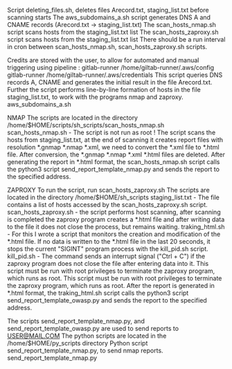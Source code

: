 
Script deleting_files.sh, deletes files Arecord.txt, staging_list.txt before scanning starts
The aws_subdomains_a.sh script generates DNS A and CNAME records (Arecord.txt -> staging_list.txt)
The scan_hosts_nmap.sh script scans hosts from the staging_list.txt list
The scan_hosts_zaproxy.sh script scans hosts from the staging_list.txt list
There should be a run interval in cron between scan_hosts_nmap.sh, scan_hosts_zaproxy.sh scripts.


Credits are stored with the user, to allow for automated and manual triggering using pipeline :
gitlab-runner /home/giltab-runner/.aws/config
gitlab-runner /home/giltab-runner/.aws/credentials
This script queries DNS records A, CNAME and generates the initial result in the file Arecord.txt.
Further the script performs line-by-line formation of hosts in the file staging_list.txt, to work with the programs nmap and zaproxy.
aws_subdomains_a.sh


NMAP
The scripts are located in the directory /home/$HOME/scripts/sh_scripts/scan_hosts_nmap.sh
scan_hosts_nmap.sh - The script is not run as root !
The script scans the hosts from staging_list.txt, at the end of scanning it creates report files with resolution *.gnmap *.nmap *.xml, we need to
convert the *.xml file to *.html file.
After conversion, the *.gnmap *.nmap *.xml *.html files are deleted.
After generating the report in *.html format, the scan_hosts_nmap.sh script calls the python3 script send_report_template_nmap.py and sends the
report to the specified address.


ZAPROXY
To run the script, run scan_hosts_zaproxy.sh
The scripts are located in the directory /home/$HOME/sh_scripts
staging_list.txt - The file contains a list of hosts accessed by the scan_hosts_zaproxy.sh script.
scan_hosts_zaproxy.sh - the script performs host scanning, after scanning is completed the zaproxy program creates a *.html file and after writing
data to the file it does not close the process, but remains waiting.
traking_html.sh - For this I wrote a script that monitors the creation and modification of the *.html file. If no data is written to the *.html file in the
last 20 seconds, it stops the current "SIGINT" program process with the kill_pid.sh script.
kill_pid.sh - The command sends an interrupt signal ("Ctrl + C") if the zaproxy program does not close the file after entering data into it.
This script must be run with root privileges to terminate the zaproxy program, which runs as root.
This script must be run with root privileges to terminate the zaproxy program, which runs as root.
After the report is generated in *.html format, the traking_html.sh script calls the python3 script send_report_template_owasp.py and sends the
report to the specified address.


The scripts send_report_template_nmap.py, and send_report_template_owasp.py are used to send reports to USER@MAIL.COM
The python scripts are located in the /home/$HOME/py_scripts directory
Python script send_report_template_nmap.py, to send nmap reports.
send_report_template_nmap.py